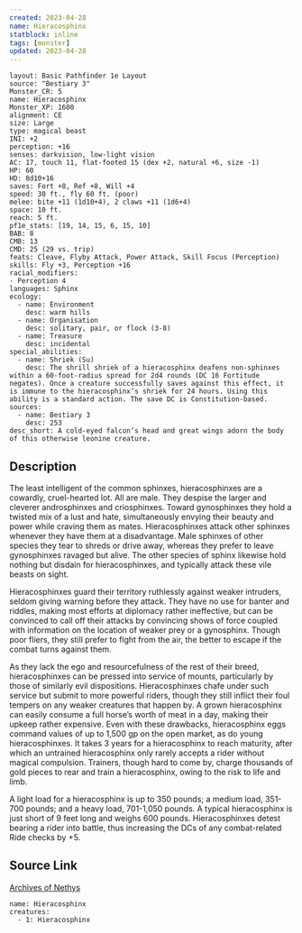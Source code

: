 ```yaml
---
created: 2023-04-28
name: Hieracosphinx
statblock: inline
tags: [monster]
updated: 2023-04-28
---
```

```statblock
layout: Basic Pathfinder 1e Layout
source: "Bestiary 3"
Monster_CR: 5
name: Hieracosphinx
Monster_XP: 1600
alignment: CE
size: Large
type: magical beast
INI: +2
perception: +16
senses: darkvision, low-light vision
AC: 17, touch 11, flat-footed 15 (dex +2, natural +6, size -1)
HP: 60
HD: 8d10+16
saves: Fort +8, Ref +8, Will +4
speed: 30 ft., fly 60 ft. (poor)
melee: bite +11 (1d10+4), 2 claws +11 (1d6+4)
space: 10 ft.
reach: 5 ft.
pf1e_stats: [19, 14, 15, 6, 15, 10]
BAB: 8
CMB: 13
CMD: 25 (29 vs. trip)
feats: Cleave, Flyby Attack, Power Attack, Skill Focus (Perception)
skills: Fly +3, Perception +16
racial_modifiers:
- Perception 4
languages: Sphinx
ecology:
  - name: Environment
    desc: warm hills
  - name: Organisation
    desc: solitary, pair, or flock (3-8)
  - name: Treasure
    desc: incidental
special_abilities:
  - name: Shriek (Su)
    desc: The shrill shriek of a hieracosphinx deafens non-sphinxes within a 60-foot-radius spread for 2d4 rounds (DC 16 Fortitude negates). Once a creature successfully saves against this effect, it is immune to the hieracosphinx’s shriek for 24 hours. Using this ability is a standard action. The save DC is Constitution-based.
sources:
  - name: Bestiary 3
    desc: 253
desc_short: A cold-eyed falcon’s head and great wings adorn the body of this otherwise leonine creature.
```
## Description
The least intelligent of the common sphinxes, hieracosphinxes are a cowardly, cruel-hearted lot. All are male. They despise the larger and cleverer androsphinxes and criosphinxes. Toward gynosphinxes they hold a twisted mix of a lust and hate, simultaneously envying their beauty and power while craving them as mates. Hieracosphinxes attack other sphinxes whenever they have them at a disadvantage. Male sphinxes of other species they tear to shreds or drive away, whereas they prefer to leave gynosphinxes ravaged but alive. The other species of sphinx likewise hold nothing but disdain for hieracosphinxes, and typically attack these vile beasts on sight.

Hieracosphinxes guard their territory ruthlessly against weaker intruders, seldom giving warning before they attack. They have no use for banter and riddles, making most efforts at diplomacy rather ineffective, but can be convinced to call off their attacks by convincing shows of force coupled with information on the location of weaker prey or a gynosphinx. Though poor fliers, they still prefer to fight from the air, the better to escape if the combat turns against them.

As they lack the ego and resourcefulness of the rest of their breed, hieracosphinxes can be pressed into service of mounts, particularly by those of similarly evil dispositions. Hieracosphinxes chafe under such service but submit to more powerful riders, though they still inflict their foul tempers on any weaker creatures that happen by. A grown hieracosphinx can easily consume a full horse’s worth of meat in a day, making their upkeep rather expensive. Even with these drawbacks, hieracosphinx eggs command values of up to 1,500 gp on the open market, as do young hieracosphinxes. It takes 3 years for a hieracosphinx to reach maturity, after which an untrained hieracosphinx only rarely accepts a rider without magical compulsion. Trainers, though hard to come by, charge thousands of gold pieces to rear and train a hieracosphinx, owing to the risk to life and limb.

A light load for a hieracosphinx is up to 350 pounds; a medium load, 351-700 pounds; and a heavy load, 701-1,050 pounds. A typical hieracosphinx is just short of 9 feet long and weighs 600 pounds. Hieracosphinxes detest bearing a rider into battle, thus increasing the DCs of any combat-related Ride checks by +5.
## Source Link
[Archives of Nethys](https://aonprd.com/MonsterDisplay.aspx?ItemName=Hieracosphinx)
```encounter-table
name: Hieracosphinx
creatures:
  - 1: Hieracosphinx
```
